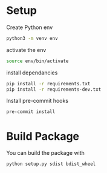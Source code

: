 # Setup
Create Python env
```bash
python3 -m venv env
```
activate the env
```bash
source env/bin/activate
```
install dependancies
```bash
pip install -r requirements.txt
pip install -r requirements-dev.txt
```
Install pre-commit hooks
```bash
pre-commit install
```
# Build Package
You can build the package with
```bash
python setup.py sdist bdist_wheel
```
